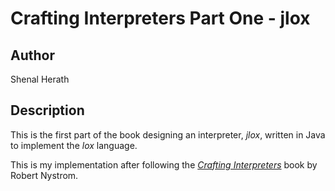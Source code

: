 # Crafting Interpreters Part One - jlox

## Author

Shenal Herath

## Description

This is the first part of the book designing an interpreter, _jlox_, written in Java to implement the _lox_ language.

This is my implementation after following the [_Crafting Interpreters_](https://craftinginterpreters.com/) book by Robert Nystrom.
